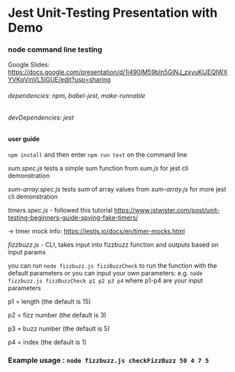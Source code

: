 # Jest Unit-Testing Presentation with Demo

### node command line testing

Google Slides: https://docs.google.com/presentation/d/1i490IM59bIn5GiNJ_zxyuKIJEQIWXYVKgVinVL5lGUE/edit?usp=sharing


###### dependencies: npm, babel-jest, make-runnable
###### devDependencies: jest

#### user guide



`npm install` and then enter `npm run test` on the command line

_sum.spec.js_ tests a simple sum function from _sum.js_ for jest cli demonstration

_sum-array.spec.js_ tests sum of array values from _sum-array.js_ for more jest cli demonstration

_timers.spec.js_ - followed this tutorial https://www.jstwister.com/post/unit-testing-beginners-guide-spying-fake-timers/

-> timer mock info: https://jestjs.io/docs/en/timer-mocks.html

_fizzbuzz.js_ - CLI, takes input into fizzbuzz function and outputs based on input params

you can run `node fizzbuzz.js fizzBuzzCheck` to run the function with the default parameters or
you can input your own parameters:
  e.g. `node fizzbuzz.js fizzBuzzCheck p1 p2 p3 p4` where p1-p4 are your input parameters
    

p1 = length        (the default is 15)

p2 = fizz number   (the default is 3)

p3 = buzz number   (the default is 5)

p4 = index         (the default is 1)

### Example usage : `node fizzbuzz.js checkFizzBuzz 50 4 7 5` 

